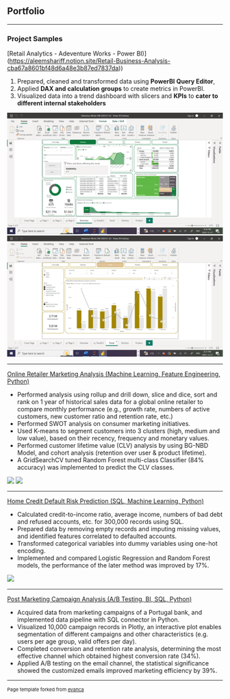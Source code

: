 ## Portfolio

---

### Project Samples

[Retail Analytics - Adeventure Works - Power BI)]
(https://aleemshariff.notion.site/Retail-Business-Analysis-cba67a8601bf48d6a48e3b87ed7837da))
1. Prepared, cleaned and transformed data using **PowerBI** **Query Editor**, 
2. Applied **DAX and calculation groups** to create metrics in PowerBI.
3. Visualized data into a trend dashboard with slicers and **KPIs** to **cater to different internal stakeholders** 
<img src="images/Retail Analytics (1).png?raw=true"/>
<img src="images/Retail Analytics (2).png?raw=true"/>


---
[Online Retailer Marketing Analysis (Machine Learning, Feature Engineering, Python)](https://github.com/shuchangliang/Projects/blob/master/LTV%20%26%20Predicting%20Next%20Purchase%20Day.ipynb)
-	Performed analysis using rollup and drill down, slice and dice, sort and rank on 1 year of historical sales data for a global online retailer to compare monthly performance (e.g., growth rate, numbers of active customers, new customer ratio and retention rate, etc.)
-	Performed SWOT analysis on consumer marketing initiatives.
-	Used K-means to segment customers into 3 clusters (high, medium and low value), based on their recency, frequency and monetary values.
-	Performed customer lifetime value (CLV) analysis by using BG-NBD Model, and cohort analysis (retention over user & product lifetime).
-	A GridSearchCV tuned Random Forest multi-class Classifier (84% accuracy) was implemented to predict the CLV classes.
<img src="images/Retention Rate.png?raw=true"/>
<img src="images/Probability of customer being active.png?raw=true"/>


---
[Home Credit Default Risk Prediction (SQL, Machine Learning, Python)](https://github.com/shuchangliang/Projects/blob/master/Home%20Credit%20Default%20Risk.ipynb)
-	Calculated credit-to-income ratio, average income, numbers of bad debt and refused accounts, etc. for 300,000 records using SQL.
-	Prepared data by removing empty records and imputing missing values, and identified features correlated to defaulted accounts.
-	Transformed categorical variables into dummy variables using one-hot encoding.
-	Implemented and compared Logistic Regression and Random Forest models, the performance of the later method was improved by 17%.
<img src="images/Random Forest AOC.png?raw=true"/>

---
[Post Marketing Campaign Analysis (A/B Testing, BI, SQL, Python)](https://github.com/shuchangliang/Projects/blob/master/Post%20Campaign%20Analysis%20rev.1.ipynb)
-	Acquired data from marketing campaigns of a Portugal bank, and implemented data pipeline with SQL connector in Python.
-	Visualized 10,000 campaign records in Plotly, an interactive plot enables segmentation of different campaigns and other characteristics (e.g. users per age group, valid offers per day).
-	Completed conversion and retention rate analysis, determining the most effective channel which obtained highest conversion rate (34%).
-	Applied A/B testing on the email channel, the statistical significance showed the customized emails improved marketing efficiency by 39%.





---
<p style="font-size:11px">Page template forked from <a href="https://github.com/evanca/quick-portfolio">evanca</a></p>
<!-- Remove above link if you don't want to attibute -->
